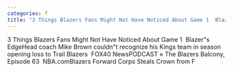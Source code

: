 ```yaml
---
categories: f
title: "3 Things Blazers Fans Might Not Have Noticed About Game 1  Blazers Edge"
---
```

3 Things Blazers Fans Might Not Have Noticed About Game 1&nbsp;&nbsp;Blazer"s EdgeHead coach Mike Brown couldn"t recognize his Kings team in season opening loss to Trail Blazers&nbsp;&nbsp;FOX40 NewsPODCAST » The Blazers Balcony, Episode 63&nbsp;&nbsp;NBA.comBlazers Forward Corps Steals Crown from F